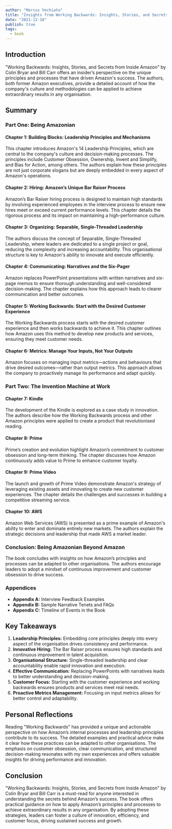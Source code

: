 ```yaml
---
author: "Marcus Vechiato"
title: "Insights from Working Backwards: Insights, Stories, and Secrets from Inside Amazon"
date: "2021-12-18"
publish: true
tags:
  - book
--- 
```

## Introduction

"Working Backwards: Insights, Stories, and Secrets from Inside Amazon" by Colin Bryar and Bill Carr offers an insider’s perspective on the unique principles and processes that have driven Amazon's success. The authors, both former Amazon executives, provide a detailed account of how the company's culture and methodologies can be applied to achieve extraordinary results in any organisation.

## Summary

### Part One: Being Amazonian

#### Chapter 1: Building Blocks: Leadership Principles and Mechanisms

This chapter introduces Amazon's 14 Leadership Principles, which are central to the company's culture and decision-making processes. The principles include Customer Obsession, Ownership, Invent and Simplify, and Bias for Action, among others. The authors explain how these principles are not just corporate slogans but are deeply embedded in every aspect of Amazon's operations.

#### Chapter 2: Hiring: Amazon’s Unique Bar Raiser Process

Amazon’s Bar Raiser hiring process is designed to maintain high standards by involving experienced employees in the interview process to ensure new hires meet or exceed current performance levels. This chapter details the rigorous process and its impact on maintaining a high-performance culture.

#### Chapter 3: Organizing: Separable, Single-Threaded Leadership

The authors discuss the concept of Separable, Single-Threaded Leadership, where leaders are dedicated to a single project or goal, reducing the complexity and increasing accountability. This organisational structure is key to Amazon's ability to innovate and execute efficiently.

#### Chapter 4: Communicating: Narratives and the Six-Pager

Amazon replaces PowerPoint presentations with written narratives and six-page memos to ensure thorough understanding and well-considered decision-making. The chapter explains how this approach leads to clearer communication and better outcomes.

#### Chapter 5: Working Backwards: Start with the Desired Customer Experience

The Working Backwards process starts with the desired customer experience and then works backwards to achieve it. This chapter outlines how Amazon uses this method to develop new products and services, ensuring they meet customer needs.

#### Chapter 6: Metrics: Manage Your Inputs, Not Your Outputs

Amazon focuses on managing input metrics—actions and behaviours that drive desired outcomes—rather than output metrics. This approach allows the company to proactively manage its performance and adapt quickly.

### Part Two: The Invention Machine at Work

#### Chapter 7: Kindle

The development of the Kindle is explored as a case study in innovation. The authors describe how the Working Backwards process and other Amazon principles were applied to create a product that revolutionised reading.

#### Chapter 8: Prime

Prime’s creation and evolution highlight Amazon’s commitment to customer obsession and long-term thinking. The chapter discusses how Amazon continuously adds value to Prime to enhance customer loyalty.

#### Chapter 9: Prime Video

The launch and growth of Prime Video demonstrate Amazon's strategy of leveraging existing assets and innovating to create new customer experiences. The chapter details the challenges and successes in building a competitive streaming service.

#### Chapter 10: AWS

Amazon Web Services (AWS) is presented as a prime example of Amazon's ability to enter and dominate entirely new markets. The authors explain the strategic decisions and leadership that made AWS a market leader.

### Conclusion: Being Amazonian Beyond Amazon

The book concludes with insights on how Amazon’s principles and processes can be adapted to other organisations. The authors encourage leaders to adopt a mindset of continuous improvement and customer obsession to drive success.

### Appendices

- **Appendix A:** Interview Feedback Examples
- **Appendix B:** Sample Narrative Tenets and FAQs
- **Appendix C:** Timeline of Events in the Book

## Key Takeaways

1. **Leadership Principles:** Embedding core principles deeply into every aspect of the organisation drives consistency and performance.
2. **Innovative Hiring:** The Bar Raiser process ensures high standards and continuous improvement in talent acquisition.
3. **Organisational Structure:** Single-threaded leadership and clear accountability enable rapid innovation and execution.
4. **Effective Communication:** Replacing PowerPoints with narratives leads to better understanding and decision-making.
5. **Customer Focus:** Starting with the customer experience and working backwards ensures products and services meet real needs.
6. **Proactive Metrics Management:** Focusing on input metrics allows for better control and adaptability.

## Personal Reflections

Reading "Working Backwards" has provided a unique and actionable perspective on how Amazon’s internal processes and leadership principles contribute to its success. The detailed examples and practical advice make it clear how these practices can be adapted to other organisations. The emphasis on customer obsession, clear communication, and structured decision-making resonates with my own experiences and offers valuable insights for driving performance and innovation.

## Conclusion

"Working Backwards: Insights, Stories, and Secrets from Inside Amazon" by Colin Bryar and Bill Carr is a must-read for anyone interested in understanding the secrets behind Amazon’s success. The book offers practical guidance on how to apply Amazon’s principles and processes to achieve extraordinary results in any organisation. By adopting these strategies, leaders can foster a culture of innovation, efficiency, and customer focus, driving sustained success and growth.


